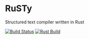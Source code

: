 # RuSTy

Structured text compiler written in Rust

[![Build Status](https://travis-ci.com/ghaith/ruSTy.svg?token=YPAmjshQxyNiNi3wqhq8&branch=master)](https://travis-ci.com/ghaith/ruSTy) [![Rust Build](https://github.com/ghaith/ruSTy/workflows/Rust/badge.svg?branch=master)](https://github.com/ghaith/ruSTy/actions)
